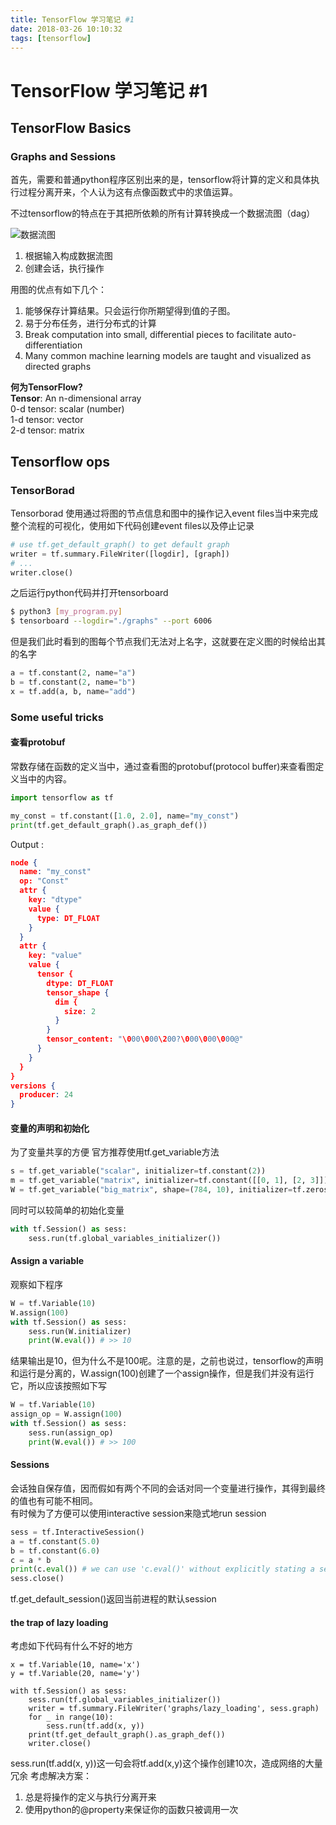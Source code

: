 ```yaml
---
title: TensorFlow 学习笔记 #1
date: 2018-03-26 10:10:32
tags: [tensorflow]
---
```

# TensorFlow 学习笔记 #1
## TensorFlow Basics
### Graphs and Sessions
首先，需要和普通python程序区别出来的是，tensorflow将计算的定义和具体执行过程分离开来，个人认为这有点像函数式中的求值运算。  

不过tensorflow的特点在于其把所依赖的所有计算转换成一个数据流图（dag）

![数据流图](./img/tensor_data_flow_graph.png)

1. 根据输入构成数据流图
2. 创建会话，执行操作

用图的优点有如下几个：  
1. 能够保存计算结果。只会运行你所期望得到值的子图。
2.  易于分布任务，进行分布式的计算
3.  Break computation into small, differential pieces to facilitate auto-differentiation
4.  Many common machine learning models are taught and visualized as directed graphs

**何为TensorFlow?**  
**Tensor**: An n-dimensional array  
0-d tensor: scalar (number)   
1-d tensor: vector  
2-d tensor: matrix  

## Tensorflow ops
### TensorBorad
Tensorborad 使用通过将图的节点信息和图中的操作记入event files当中来完成整个流程的可视化，使用如下代码创建event files以及停止记录
```python
# use tf.get_default_graph() to get default graph
writer = tf.summary.FileWriter([logdir], [graph])
# ...
writer.close()
```
之后运行python代码并打开tensorboard
```bash
$ python3 [my_program.py] 
$ tensorboard --logdir="./graphs" --port 6006
```
但是我们此时看到的图每个节点我们无法对上名字，这就要在定义图的时候给出其的名字
```python
a = tf.constant(2, name="a")
b = tf.constant(2, name="b")
x = tf.add(a, b, name="add")
```

### Some useful tricks
#### 查看protobuf
常数存储在函数的定义当中，通过查看图的protobuf(protocol buffer)来查看图定义当中的内容。
```python
import tensorflow as tf

my_const = tf.constant([1.0, 2.0], name="my_const")
print(tf.get_default_graph().as_graph_def())
```
Output :
```json
node {
  name: "my_const"
  op: "Const"
  attr {
    key: "dtype"
    value {
      type: DT_FLOAT
    }
  }
  attr {
    key: "value"
    value {
      tensor {
        dtype: DT_FLOAT
        tensor_shape {
          dim {
            size: 2
          }
        }
        tensor_content: "\000\000\200?\000\000\000@"
      }
    }
  }
}
versions {
  producer: 24
}
```

#### 变量的声明和初始化
为了变量共享的方便 官方推荐使用tf.get_variable方法
```python
s = tf.get_variable("scalar", initializer=tf.constant(2)) 
m = tf.get_variable("matrix", initializer=tf.constant([[0, 1], [2, 3]]))
W = tf.get_variable("big_matrix", shape=(784, 10), initializer=tf.zeros_initializer())
```
同时可以较简单的初始化变量
```python
with tf.Session() as sess:
	sess.run(tf.global_variables_initializer())
```

#### Assign a variable
观察如下程序
```python
W = tf.Variable(10)
W.assign(100)
with tf.Session() as sess:
	sess.run(W.initializer)
	print(W.eval()) # >> 10
```
结果输出是10，但为什么不是100呢。注意的是，之前也说过，tensorflow的声明和运行是分离的，W.assign(100)创建了一个assign操作，但是我们并没有运行它，所以应该按照如下写
```python
W = tf.Variable(10)
assign_op = W.assign(100)
with tf.Session() as sess:
	sess.run(assign_op)
	print(W.eval()) # >> 100
```

#### Sessions
会话独自保存值，因而假如有两个不同的会话对同一个变量进行操作，其得到最终的值也有可能不相同。  
有时候为了方便可以使用interactive session来隐式地run session
```python
sess = tf.InteractiveSession()
a = tf.constant(5.0)
b = tf.constant(6.0)
c = a * b
print(c.eval()) # we can use 'c.eval()' without explicitly stating a session
sess.close()
```
tf.get_default_session()返回当前进程的默认session

#### the trap of lazy loading
考虑如下代码有什么不好的地方
```
x = tf.Variable(10, name='x')
y = tf.Variable(20, name='y')

with tf.Session() as sess:
	sess.run(tf.global_variables_initializer())
	writer = tf.summary.FileWriter('graphs/lazy_loading', sess.graph)
	for _ in range(10):
		sess.run(tf.add(x, y))
	print(tf.get_default_graph().as_graph_def()) 
	writer.close()
```
sess.run(tf.add(x, y))这一句会将tf.add(x,y)这个操作创建10次，造成网络的大量冗余
考虑解决方案：
1. 总是将操作的定义与执行分离开来
2. 使用python的@property来保证你的函数只被调用一次